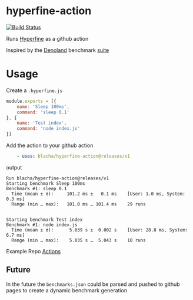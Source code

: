 # hyperfine-action

[![Build Status](https://github.com/blacha/cogeotiff/workflows/Main/badge.svg)](https://github.com/blacha/cogeotiff/actions)


Runs [Hyperfine](https://github.com/sharkdp/hyperfine) as a github action


Inspired by the [Denoland](https://github.com/denoland/deno) benchmark [suite](https://deno.land/benchmarks)

# Usage

Create a `.hyperfine.js`

```javascript
module.exports = [{
    name: 'Sleep 100ms',
    command: 'sleep 0.1'
}, {
    name: 'Test index',
    command: 'node index.js'
}]
```

Add the action to your github action
```yaml
    - uses: blacha/hyperfine-action@releases/v1
```

output

```
Run blacha/hyperfine-action@releases/v1
Starting benchmark Sleep 100ms
Benchmark #1: sleep 0.1
  Time (mean ± σ):     101.2 ms ±   0.1 ms    [User: 1.0 ms, System: 0.3 ms]
  Range (min … max):   101.0 ms … 101.4 ms    29 runs


Starting benchmark Test index
Benchmark #1: node index.js
  Time (mean ± σ):      5.039 s ±  0.002 s    [User: 28.8 ms, System: 6.7 ms]
  Range (min … max):    5.035 s …  5.043 s    10 runs
```


Example Repo [Actions](https://github.com/blacha/hyperfine-action-test/actions)


## Future
In the future the `benchmarks.json` could be parsed and pushed to github pages to create a dynamic benchmark generation


